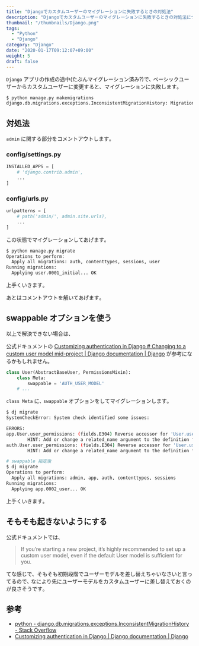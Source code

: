 ```yaml
---
title: "Djangoでカスタムユーザーのマイグレーションに失敗するときの対処法"
description: "Djangoでカスタムユーザーのマイグレーションに失敗するときの対処法について解説します。"
thumbnail: "/thumbnails/Django.png"
tags:
  - "Python"
  - "Django"
category: "Django"
date: "2020-01-17T09:12:07+09:00"
weight: 5
draft: false
---
```


`Django` アプリの作成の途中(たぶんマイグレーション済み?)で､ ベーシックユーザーからカスタムユーザーに変更すると、マイグレーションに失敗します｡

``` bash
$ python manage.py makemigrations
django.db.migrations.exceptions.InconsistentMigrationHistory: Migration admin.0001_initial is applied before its dependency user.0001_initial on database 'default'.
```

## 対処法

`admin` に関する部分をコメントアウトします｡

### config/settings.py

``` python
INSTALLED_APPS = [
    # 'django.contrib.admin',
    ...
]
```

### config/urls.py

``` python
urlpatterns = [
    # path('admin/', admin.site.urls),
    ...
]
```

この状態でマイグレーションしてあげます｡

``` bash
$ python manage.py migrate
Operations to perform:
  Apply all migrations: auth, contenttypes, sessions, user
Running migrations:
  Applying user.0001_initial... OK
```

上手くいきます｡

あとはコメントアウトを解いてあげます｡

## swappable オプションを使う

以上で解決できない場合は､

公式ドキュメントの [Customizing authentication in Django # Changing to a custom user model mid-project | Django documentation | Django](https://docs.djangoproject.com/en/3.1/topics/auth/customizing/#changing-to-a-custom-user-model-mid-project) が参考になるかもしれません｡

``` python:title=models.py
class User(AbstractBaseUser, PermissionsMixin):
    class Meta:
        swappable = 'AUTH_USER_MODEL'
    # ...
```

`class Meta` に､ `swappable` オプションをしてマイグレーションします｡

``` bash
$ dj migrate
SystemCheckError: System check identified some issues:

ERRORS:
app.User.user_permissions: (fields.E304) Reverse accessor for 'User.user_permissions' clashes with reverse accessor for 'User.user_permissions'.
        HINT: Add or change a related_name argument to the definition for 'User.user_permissions' or 'User.user_permissions'.
auth.User.user_permissions: (fields.E304) Reverse accessor for 'User.user_permissions' clashes with reverse accessor for 'User.user_permissions'.
        HINT: Add or change a related_name argument to the definition for 'User.user_permissions' or 'User.user_permissions'.

# swappable 指定後
$ dj migrate
Operations to perform:
  Apply all migrations: admin, app, auth, contenttypes, sessions
Running migrations:
  Applying app.0002_user... OK
```

上手くいきます｡

## そもそも起きないようにする

公式ドキュメントでは､

> If you’re starting a new project, it’s highly recommended to set up a custom user model, even if the default User model is sufficient for you.

てな感じで、そもそも初期段階でユーザーモデルを差し替えちゃいなさいと言ってるので､ なにより先にユーザーモデルをカスタムユーザーに差し替えておくのが良さそうです｡

## 参考

- [python - django.db.migrations.exceptions.InconsistentMigrationHistory - Stack Overflow](https://stackoverflow.com/questions/44651760/django-db-migrations-exceptions-inconsistentmigrationhistory)
- [Customizing authentication in Django | Django documentation | Django](https://docs.djangoproject.com/en/3.1/topics/auth/customizing/)
